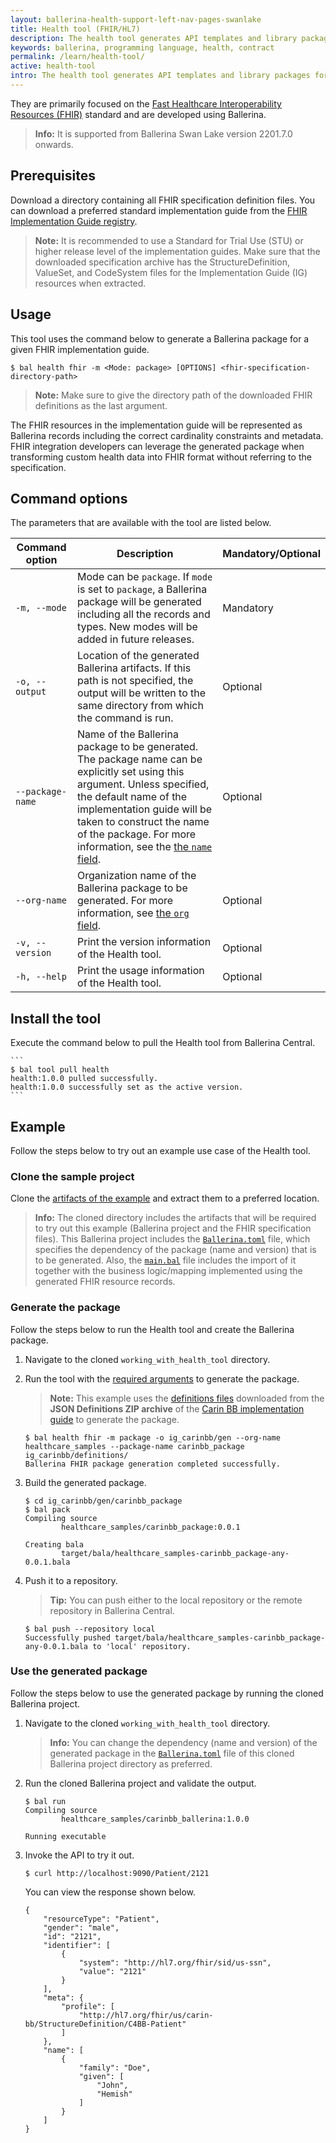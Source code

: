 ```yaml
---
layout: ballerina-health-support-left-nav-pages-swanlake
title: Health tool (FHIR/HL7)
description: The health tool generates API templates and library packages for developing healthcare integrations.
keywords: ballerina, programming language, health, contract
permalink: /learn/health-tool/
active: health-tool
intro: The health tool generates API templates and library packages for developing healthcare integrations.
---
```


They are primarily focused on the [Fast Healthcare Interoperability Resources (FHIR)](https://www.hl7.org/fhir/overview.html) standard and are developed using Ballerina.

>**Info:** It is supported from Ballerina Swan Lake version 2201.7.0 onwards.

## Prerequisites

Download a directory containing all FHIR specification definition files. You can download a preferred standard implementation guide from the [FHIR Implementation Guide registry](https://fhir.org/guides/registry/).

>**Note:** It is recommended to use a Standard for Trial Use (STU) or higher release level of the implementation guides. Make sure that the downloaded specification archive has the StructureDefinition, ValueSet, and CodeSystem files for the Implementation Guide (IG) resources when extracted.

## Usage

This tool uses the command below to generate a Ballerina package for a given FHIR implementation guide. 

```
$ bal health fhir -m <Mode: package> [OPTIONS] <fhir-specification-directory-path>
```

>**Note:** Make sure to give the directory path of the downloaded FHIR definitions as the last argument. 

The FHIR resources in the implementation guide will be represented as Ballerina records including the correct cardinality constraints and metadata. FHIR integration developers can leverage the generated package when transforming custom health data into FHIR format without referring to the specification.

## Command options

The parameters that are available with the tool are listed below.

| Command option      | Description                                                                                                                                                                                                                                                                                                                                                                     | Mandatory/Optional |
|----------------|---------------------------------------------------------------------------------------------------------------------------------------------------------------------------------------------------------------------------------------------------------------------------------------------------------------------------------------------------------------------------------|--------------------|
| `-m, --mode`     | Mode can be `package`. If `mode` is set to `package`, a Ballerina package will be generated including all the records and types. New modes will be added in future releases.                                                                                                                                                                                                      | Mandatory          |
| `-o, --output`   | Location of the generated Ballerina artifacts. If this path is not specified, the output will be written to the same directory from which the command is run.                                                                                                                                                                                                                   | Optional           |
| `--package-name` | Name of the Ballerina package to be generated. The package name can be explicitly set using this argument. Unless specified, the default name of the implementation guide will be taken to construct the name of the package. For more information, see the <a href="https://ballerina.io/learn/package-references/#the-name-field" target="_blank">the <code>name</code> field</a>. | Optional           |
| `--org-name`     | Organization name of the Ballerina package to be generated. For more information, see <a href="https://ballerina.io/learn/package-references/#the-org-field" target="_blank"> the <code>org</code> field</a>.                                                                                                                                                                   | Optional           |
| `-v, --version`  | Print the version information of the Health tool.                                                                                                                                                                                                                                                                                                                               | Optional           |
| `-h, --help`     | Print the usage information of the Health tool.                                                                                                                                                                                                                                                                                                                                     | Optional           |

## Install the tool

Execute the command below to pull the Health tool from Ballerina Central.

    ```
    $ bal tool pull health
    health:1.0.0 pulled successfully.
    health:1.0.0 successfully set as the active version.
    ```

## Example

Follow the steps below to try out an example use case of the Health tool.

### Clone the sample project

Clone the [artifacts of the example](https://github.com/ballerina-guides/healthcare-samples/tree/main/working_with_health_tool) and extract them to a preferred location.

>**Info:** The cloned directory includes the artifacts that will be required to try out this example (Ballerina project and the FHIR specification files). This Ballerina project includes the [`Ballerina.toml`](https://github.com/ballerina-guides/healthcare-samples/blob/main/working_with_health_tool/Ballerina.toml) file, which specifies the dependency of the package (name and version) that is to be generated. Also, the [`main.bal`](https://github.com/ballerina-guides/healthcare-samples/blob/main/working_with_health_tool/main.bal) file includes the import of it together with the business logic/mapping implemented using the generated FHIR resource records.

### Generate the package

Follow the steps below to run the Health tool and create the Ballerina package.

1. Navigate to the cloned `working_with_health_tool` directory.

2. Run the tool with the [required arguments](#command-options) to generate the package.

    >**Note:** This example uses the [definitions files](https://github.com/ballerina-guides/healthcare-samples/tree/main/working_with_health_tool/ig_carinbb/definitions) downloaded from the **JSON Definitions ZIP archive** of the [Carin BB implementation guide](https://hl7.org/fhir/us/carin-bb/STU2/downloads.html) to generate the package.

    ```
    $ bal health fhir -m package -o ig_carinbb/gen --org-name healthcare_samples --package-name carinbb_package ig_carinbb/definitions/
    Ballerina FHIR package generation completed successfully.
    ```

3. Build the generated package.

    ```
    $ cd ig_carinbb/gen/carinbb_package
    $ bal pack
    Compiling source
            healthcare_samples/carinbb_package:0.0.1

    Creating bala
            target/bala/healthcare_samples-carinbb_package-any-0.0.1.bala
    ```

4. Push it to a repository.

    >**Tip:** You can push either to the local repository or the remote repository in Ballerina Central.

    ```
    $ bal push --repository local
    Successfully pushed target/bala/healthcare_samples-carinbb_package-any-0.0.1.bala to 'local' repository.
    ```

### Use the generated package

Follow the steps below to use the generated package by running the cloned Ballerina project.

1. Navigate to the cloned `working_with_health_tool` directory.

    >**Info:** You can change the dependency (name and version) of the generated package in the [`Ballerina.toml`](https://github.com/ballerina-guides/healthcare-samples/blob/main/working_with_health_tool/Ballerina.toml) file of this cloned Ballerina project directory as preferred. 

2. Run the cloned Ballerina project and validate the output.

    ```
    $ bal run
    Compiling source
            healthcare_samples/carinbb_ballerina:1.0.0

    Running executable
    ```

3. Invoke the API to try it out.

    ```
    $ curl http://localhost:9090/Patient/2121
    ```

    You can view the response shown below.

    ```
    {
        "resourceType": "Patient",
        "gender": "male",
        "id": "2121",
        "identifier": [
            {
                "system": "http://hl7.org/fhir/sid/us-ssn",
                "value": "2121"
            }
        ],
        "meta": {
            "profile": [
                "http://hl7.org/fhir/us/carin-bb/StructureDefinition/C4BB-Patient"
            ]
        },
        "name": [
            {
                "family": "Doe",
                "given": [
                    "John",
                    "Hemish"
                ]
            }
        ]
    }
    ```
